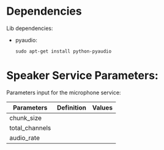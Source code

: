 # Dependencies
Lib dependencies:
- pyaudio:
    ```
    sudo apt-get install python-pyaudio
    ```

# Speaker Service Parameters:
Parameters input for the microphone service: 

| Parameters           | Definition | Values |
|----------------------|------------|--------|
|chunk_size            |            |        |
|total_channels        |            |        |
|audio_rate            |            |        |